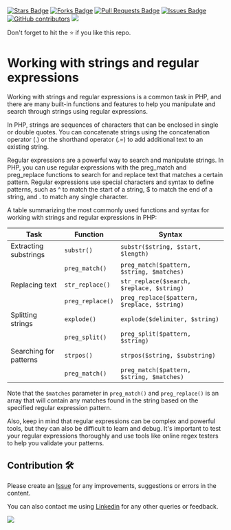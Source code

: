 <a href="https://github.com/drshahizan/learn-php/stargazers"><img src="https://img.shields.io/github/stars/drshahizan/learn-php" alt="Stars Badge"/></a>
<a href="https://github.com/drshahizan/learn-php/network/members"><img src="https://img.shields.io/github/forks/drshahizan/learn-php" alt="Forks Badge"/></a>
<a href="https://github.com/drshahizan/learn-php/pulls"><img src="https://img.shields.io/github/issues-pr/drshahizan/learn-php" alt="Pull Requests Badge"/></a>
<a href="https://github.com/drshahizan/learn-php/issues"><img src="https://img.shields.io/github/issues/drshahizan/learn-php" alt="Issues Badge"/></a>
<a href="https://github.com/drshahizan/learn-php/graphs/contributors"><img alt="GitHub contributors" src="https://img.shields.io/github/contributors/drshahizan/learn-php?color=2b9348"></a>
![](https://visitor-badge.glitch.me/badge?page_id=drshahizan/learn-php)

Don't forget to hit the :star: if you like this repo.

# Working with strings and regular expressions

Working with strings and regular expressions is a common task in PHP, and there are many built-in functions and features to help you manipulate and search through strings using regular expressions.

In PHP, strings are sequences of characters that can be enclosed in single or double quotes. You can concatenate strings using the concatenation operator (.) or the shorthand operator (.=) to add additional text to an existing string.

Regular expressions are a powerful way to search and manipulate strings. In PHP, you can use regular expressions with the preg_match and preg_replace functions to search for and replace text that matches a certain pattern. Regular expressions use special characters and syntax to define patterns, such as ^ to match the start of a string, $ to match the end of a string, and . to match any single character.

A table summarizing the most commonly used functions and syntax for working with strings and regular expressions in PHP:

| Task | Function | Syntax |
| --- | --- | --- |
| Extracting substrings | `substr()` | `substr($string, $start, $length)` |
| | `preg_match()` | `preg_match($pattern, $string, $matches)` |
| Replacing text | `str_replace()` | `str_replace($search, $replace, $string)` |
| | `preg_replace()` | `preg_replace($pattern, $replace, $string)` |
| Splitting strings | `explode()` | `explode($delimiter, $string)` |
| | `preg_split()` | `preg_split($pattern, $string)` |
| Searching for patterns | `strpos()` | `strpos($string, $substring)` |
| | `preg_match()` | `preg_match($pattern, $string, $matches)` |

Note that the `$matches` parameter in `preg_match()` and `preg_replace()` is an array that will contain any matches found in the string based on the specified regular expression pattern.

Also, keep in mind that regular expressions can be complex and powerful tools, but they can also be difficult to learn and debug. It's important to test your regular expressions thoroughly and use tools like online regex testers to help you validate your patterns.

## Contribution 🛠️
Please create an [Issue](https://github.com/drshahizan/learn-php/issues) for any improvements, suggestions or errors in the content.

You can also contact me using [Linkedin](https://www.linkedin.com/in/drshahizan/) for any other queries or feedback.

![](https://visitor-badge.glitch.me/badge?page_id=drshahizan)
